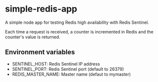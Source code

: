 # simple-redis-app

A simple node app for testing Redis high availability with Redis Sentinel.

Each time a request is received, a counter is incremented in Redis and the counter's value is returned.

## Environment variables

* SENTINEL_HOST: Redis Sentinel IP address
* SENTINEL_PORT: Redis Sentinel port (default to 26379)
* REDIS_MASTER_NAME: Master name (defaut to mymaster)
